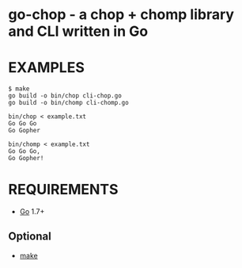 # go-chop - a chop + chomp library and CLI written in Go

# EXAMPLES

```
$ make
go build -o bin/chop cli-chop.go
go build -o bin/chomp cli-chomp.go

bin/chop < example.txt
Go Go Go
Go Gopher

bin/chomp < example.txt
Go Go Go,
Go Gopher!
```

# REQUIREMENTS

* [Go](https://golang.org/) 1.7+

## Optional

* [make](https://www.gnu.org/software/make/)
